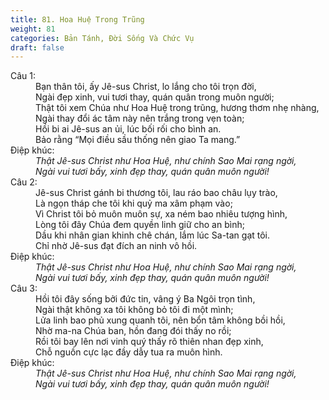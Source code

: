 ```yaml
---
title: 81. Hoa Huệ Trong Trũng
weight: 81
categories: Bản Tánh, Đời Sống Và Chức Vụ
draft: false
---
```

<dl><dt>Câu 1:</dt><dd data-verse="1">Bạn thân tôi, ấy Jê-sus Christ, lo lắng cho tôi trọn đời, <br/>Ngài đẹp xinh, vui tươi thay, quán quân trong muôn người; <br/>Thật tôi xem Chúa như Hoa Huệ trong trũng, hương thơm nhẹ nhàng, <br/>Ngài thay đổi ác tâm này nên trắng trong vẹn toàn; <br/>Hồi bi ai Jê-sus an ủi, lúc bối rối cho bình an. <br/>Bảo rằng “Mọi điều sầu thống nên giao Ta mang.” </dd><dt>Điệp khúc:</dt><dd data-chorus="1"><em>Thật Jê-sus Christ như Hoa Huệ, như chính Sao Mai rạng ngời, <br/>Ngài vui tươi bấy, xinh đẹp thay, quán quân muôn người! </em></dd><dt>Câu 2:</dt><dd data-verse="2">Jê-sus Christ gánh bi thương tôi, lau ráo bao châu lụy trào, <br/>Là ngọn tháp che tôi khi quỷ ma xâm phạm vào; <br/>Vì Christ tôi bỏ muôn muôn sự, xa ném bao nhiêu tượng hình, <br/>Lòng tôi đây Chúa đem quyền linh giữ cho an bình; <br/>Dầu khi nhân gian khinh chê chán, lắm lúc Sa-tan gạt tôi. <br/>Chỉ nhờ Jê-sus đạt đích an ninh vô hồi. </dd><dt>Điệp khúc:</dt><dd data-chorus="1"><em>Thật Jê-sus Christ như Hoa Huệ, như chính Sao Mai rạng ngời, <br/>Ngài vui tươi bấy, xinh đẹp thay, quán quân muôn người! </em></dd><dt>Câu 3:</dt><dd data-verse="3">Hồi tôi đây sống bởi đức tin, vâng ý Ba Ngôi trọn tình, <br/>Ngài thật không xa tôi không bỏ tôi đi một mình; <br/>Lửa linh bao phủ xung quanh tôi, nên bổn tâm không bồi hồi, <br/>Nhờ ma-na Chúa ban, hồn đang đói thấy no rồi; <br/>Rồi tôi bay lên nơi vinh quý thấy rõ thiên nhan đẹp xinh, <br/>Chỗ nguồn cực lạc đầy dẫy tua ra muôn hình. </dd><dt>Điệp khúc:</dt><dd data-chorus="1"><em>Thật Jê-sus Christ như Hoa Huệ, như chính Sao Mai rạng ngời, <br/>Ngài vui tươi bấy, xinh đẹp thay, quán quân muôn người! </em></dd></dl>